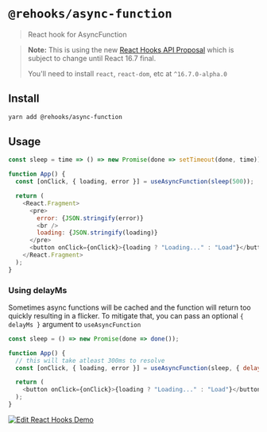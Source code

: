 # `@rehooks/async-function`

> React hook for AsyncFunction

> **Note:** This is using the new [React Hooks API Proposal](https://reactjs.org/docs/hooks-intro.html)
> which is subject to change until React 16.7 final.
>
> You'll need to install `react`, `react-dom`, etc at `^16.7.0-alpha.0`

## Install

```sh
yarn add @rehooks/async-function
```

## Usage

```js
const sleep = time => () => new Promise(done => setTimeout(done, time));

function App() {
  const [onClick, { loading, error }] = useAsyncFunction(sleep(500));

  return (
    <React.Fragment>
      <pre>
        error: {JSON.stringify(error)}
        <br />
        loading: {JSON.stringify(loading)}
      </pre>
      <button onClick={onClick}>{loading ? "Loading..." : "Load"}</button>
    </React.Fragment>
  );
}
```

### Using delayMs
Sometimes async functions will be cached and the function will return too quickly resulting in a flicker. To mitigate that, you can pass an optional `{ delayMs }` argument to `useAsyncFunction`

```js
const sleep = () => new Promise(done => done());

function App() {
  // this will take atleast 300ms to resolve
  const [onClick, { loading, error }] = useAsyncFunction(sleep, { delayMs: 300 });

  return (
    <button onClick={onClick}>{loading ? "Loading..." : "Load"}</button>
  );
}
```

[![Edit React Hooks Demo](https://codesandbox.io/static/img/play-codesandbox.svg)](https://codesandbox.io/s/k996n20p55)
